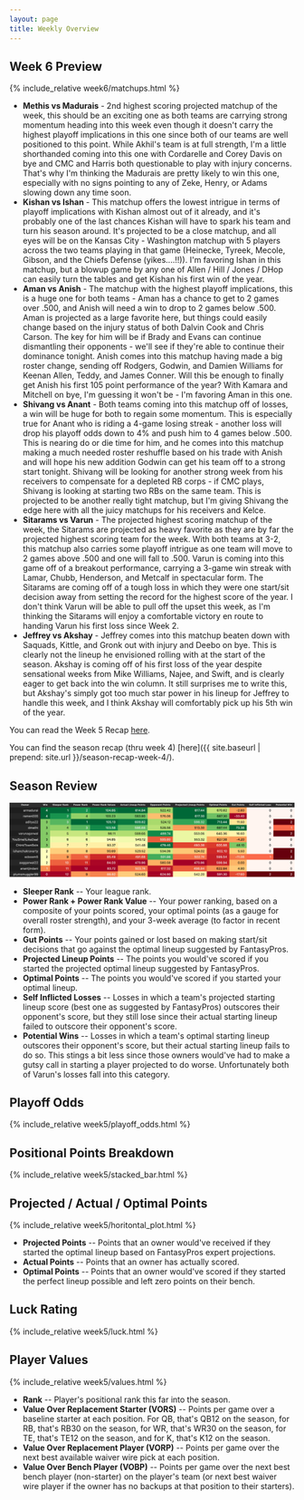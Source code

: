 ```yaml
---
layout: page
title: Weekly Overview
---
```


## Week 6 Preview
{% include_relative week6/matchups.html %}

* **Methis vs Madurais** - 2nd highest scoring projected matchup of the week, this should be an exciting one as both teams are carrying strong momentum heading into this week even though it doesn't carry the highest playoff implications in this one since both of our teams are well positioned to this point. While Akhil's team is at full strength, I'm a little shorthanded coming into this one with Cordarelle and Corey Davis on bye and CMC and Harris both questionable to play with injury concerns. That's why I'm thinking the Madurais are pretty likely to win this one, especially with no signs pointing to any of Zeke, Henry, or Adams slowing down any time soon. 
* **Kishan vs Ishan** - This matchup offers the lowest intrigue in terms of playoff implications with Kishan almost out of it already, and it's probably one of the last chances Kishan will have to spark his team and turn his season around. It's projected to be a close matchup, and all eyes will be on the Kansas City - Washington matchup with 5 players across the two teams playing in that game (Heinecke, Tyreek, Mecole, Gibson, and the Chiefs Defense (yikes....!!)). I'm favoring Ishan in this matchup, but a blowup game by any one of Allen / Hill / Jones / DHop can easily turn the tables and get Kishan his first win of the year. 
* **Aman vs Anish** - The matchup with the highest playoff implications, this is a huge one for both teams - Aman has a chance to get to 2 games over .500, and Anish will need a win to drop to 2 games below .500. Aman is projected as a large favorite here, but things could easily change based on the injury status of both Dalvin Cook and Chris Carson. The key for him will be if Brady and Evans can continue dismantling their opponents - we'll see if they're able to continue their dominance tonight. Anish comes into this matchup having made a big roster change, sending off Rodgers, Godwin, and Damien Williams for Keenan Allen, Teddy, and James Conner. Will this be enough to finally get Anish his first 105 point performance of the year? With Kamara and Mitchell on bye, I'm guessing it won't be - I'm favoring Aman in this one.
* **Shivang vs Anant** - Both teams coming into this matchup off of losses, a win will be huge for both to regain some momentum. This is especially true for Anant who is riding a 4-game losing streak - another loss will drop his playoff odds down to 4% and push him to 4 games below .500. This is nearing do or die time for him, and he comes into this matchup making a much needed roster reshuffle based on his trade with Anish and will hope his new addition Godwin can get his team off to a strong start tonight. Shivang will be looking for another strong week from his receivers to compensate for a depleted RB corps - if CMC plays, Shivang is looking at starting two RBs on the same team. This is projected to be another really tight matchup, but I'm giving Shivang the edge here with all the juicy matchups for his receivers and Kelce.
* **Sitarams vs Varun** - The projected highest scoring matchup of the week, the Sitarams are projected as heavy favorite as they are by far the projected highest scoring team for the week. With both teams at 3-2, this matchup also carries some playoff intrigue as one team will move to 2 games above .500 and one will fall to .500. Varun is coming into this game off of a breakout performance, carrying a 3-game win streak with Lamar, Chubb, Henderson, and Metcalf in spectacular form. The Sitarams are coming off of a tough loss in which they were one start/sit decision away from setting the record for the highest score of the year. I don't think Varun will be able to pull off the upset this week, as I'm thinking the Sitarams will enjoy a comfortable victory en route to handing Varun his first loss since Week 2.
* **Jeffrey vs Akshay** - Jeffrey comes into this matchup beaten down with Saquads, Kittle, and Gronk out with injury and Deebo on bye. This is clearly not the lineup he envisioned rolling with at the start of the season. Akshay is coming off of his first loss of the year despite sensational weeks from Mike Williams, Najee, and Swift, and is clearly eager to get back into the win column. It still surprises me to write this, but Akshay's simply got too much star power in his lineup for Jeffrey to handle this week, and I think Akshay will comfortably pick up his 5th win of the year.

You can read the Week 5 Recap [here](https://houserealest.substack.com/p/week-5-recap?justPublished=true). 

You can find the season recap (thru week 4) [here]({{ site.baseurl | prepend: site.url }}/season-recap-week-4/).

## Season Review
 ![Week Overview](/week5/week5.png)
* **Sleeper Rank** -- Your league rank.
* **Power Rank + Power Rank Value** -- Your power ranking, based on a composite of your points scored, your optimal points (as a gauge for overall roster strength), and your 3-week average (to factor in recent form). 
* **Gut Points** -- Your points gained or lost based on making start/sit decisions that go against the optimal lineup suggested by FantasyPros. 
* **Projected Lineup Points** -- The points you would've scored if you started the projected optimal lineup suggested by FantasyPros.
* **Optimal Points** -- The points you would've scored if you started your optimal lineup.
* **Self Inflicted Losses** -- Losses in which a team's projected starting lineup score (best one as suggested by FantasyPros) outscores their opponent's score, but they still lose since their actual starting lineup failed to outscore their opponent's score.
* **Potential Wins** -- Losses in which a team's optimal starting lineup outscores their opponent's score, but their actual starting lineup fails to do so. This stings a bit less since those owners would've had to make a gutsy call in starting a player projected to do worse. Unfortunately both of Varun's losses fall into this category. 

## Playoff Odds
{% include_relative week5/playoff_odds.html %}

## Positional Points Breakdown
{% include_relative week5/stacked_bar.html %}

## Projected / Actual / Optimal Points
{% include_relative week5/horitontal_plot.html %}
* **Projected Points** -- Points that an owner would've received if they started the optimal lineup based on FantasyPros expert projections. 
* **Actual Points** -- Points that an owner has actually scored. 
* **Optimal Points** -- Points that an owner would've scored if they started the perfect lineup possible and left zero points on their bench. 

## Luck Rating
{% include_relative week5/luck.html %}

## Player Values
{% include_relative week5/values.html %}
* **Rank** -- Player's positional rank this far into the season.
* **Value Over Replacement Starter (VORS)** -- Points per game over a baseline starter at each position. For QB, that's QB12 on the season, for RB, that's RB30 on the season, for WR, that's WR30 on the season, for TE, that's TE12 on the season, and for K, that's K12 on the season.
* **Value Over Replacement Player (VORP)** -- Points per game over the next best available waiver wire pick at each position. 
* **Value Over Bench Player (VOBP)** -- Points per game over the next best bench player (non-starter) on the player's team (or next best waiver wire player if the owner has no backups at that position to their starters). 
